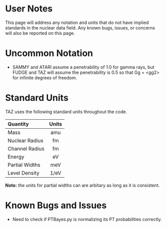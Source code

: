 User Notes
==========
This page will address any notation and units that do not have implied standards in the nuclear data field. Any known bugs, issues, or concerns will also be reported on this page.

Uncommon Notation
=================
* SAMMY and ATARI assume a penetrability of 1.0 for gamma rays, but FUDGE and TAZ will assume the penetrability is 0.5 so that Gg = &lt;gg2&gt; for infinite degrees of freedom.

Standard Units
==============
TAZ uses the following standard units throughout the code.

| Quantity       | Units |
|:-------------- |:-----:|
| Mass           | amu   |
| Nuclear Radius | fm    |
| Channel Radius | fm    |
| Energy         | eV    |
| Partial Widths | meV   |
| Level Density  | 1/eV  |

**Note:** the units for partial widths can are arbitary as long as it is consistent.

Known Bugs and Issues
=====================
* Need to check if PTBayes.py is normalizing its PT probabilities correctly.